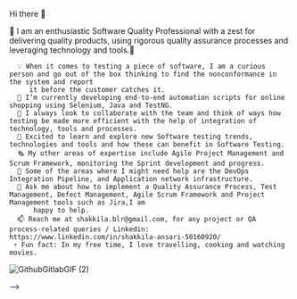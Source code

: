 Hi there 👋

👋 I am an enthusiastic Software Quality Professional with a zest for delivering quality products, using rigorous quality assurance processes and leveraging technology and tools.👋

      💡 When it comes to testing a piece of software, I am a curious person and go out of the box thinking to find the nonconformance in the system and report
         it before the customer catches it.
      🌱 I’m currently developing end-to-end automation scripts for online shopping using Selenium, Java and TestNG.
      👯 I always look to collaborate with the team and think of ways how testing be made more efficient with the help of integration of technology, tools and processes.
      🔭 Excited to learn and explore new Software testing trends, technologies and tools and how these can benefit in Software Testing.
      🗞️ My other areas of expertise include Agile Project Management and Scrum Framework, monitoring the Sprint development and progress.
      🤔 Some of the areas where I might need help are the DevOps Integration Pipeline, and Application network infrastructure.
      💬 Ask me about how to implement a Quality Assurance Process, Test Management, Defect Management, Agile Scrum Framework and Project Management tools such as Jira,I am 
          happy to help. 
      📫 Reach me at shakkila.blr@gmail.com, for any project or QA process-related queries / Linkedin: https://www.linkedin.com/in/shakkila-ansari-50160920/
     ⚡ Fun fact: In my free time, I love travelling, cooking and watching movies.

 ![GithubGitlabGIF (2)](https://github.com/user-attachments/assets/cddb9845-6cee-4b9f-bbd8-330f3fcc8ffc)


  



-->
